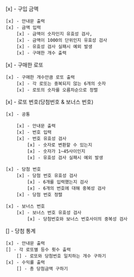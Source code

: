 [x] - 구입 금액
    
    [x] - 안내문 출력
    [x] - 금액 입력
        [x] - 금액이 숫자인지 유효성 검사,
        [x] - 금액이 1000의 단위인지 유효성 검사
        [x] - 유효성 검사 실패시 예외 발생
        [x] - 구매한 개수 출력

[x] - 구매한 로또 

    [x] - 구매한 개수만큼 로또 출력
        [x] - 각 로또는 중복되지 않는 6개의 숫자
        [x] - 로또의 숫자를 오름차순으로 정렬

[x] - 로또 번호(당첨번호 & 보너스 번호)

    [x] - 공통

        [x] - 안내문 출력
        [x] - 번호 입력
        [x] - 번호 유효성 검사
            [x] - 숫자로 변환할 수 있는지
            [x] - 숫자가 1~45사이인지
            [x] - 유효성 검사 실패시 예외 발생

    [x] - 당첨 번호
        [x] - 당첨 번호 유효성 검사
            [x] - 6개를 입력했는지 검사
            [x] - 6개의 번호에 대해 중복성 검사
        [x] - 당첨 번호 정렬

    [x] - 보너스 번호
        [x] - 보너스 번호 유효성 검사
            [x] - 당첨번호와 보너스 번호사이의 중복성 검사
    

[] - 당첨 통계

    [x] - 안내문 출력
    [] - 각 로또별 등수 횟수 출력
        [] - 로또와 당첨번호 일치하는 개수 구하기
    [x] - 수익률 출력
        [] - 총 당첨금액 구하기
        
